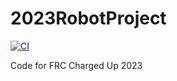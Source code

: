 # 2023RobotProject 
[![CI](https://github.com/LakotaRobotics1038/2023RobotProject/actions/workflows/main.yml/badge.svg?branch=master)](https://github.com/LakotaRobotics1038/2022RobotProject/actions/workflows/main.yml)

Code for FRC Charged Up 2023